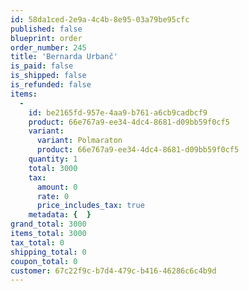 ```yaml
---
id: 58da1ced-2e9a-4c4b-8e95-03a79be95cfc
published: false
blueprint: order
order_number: 245
title: 'Bernarda Urbanč'
is_paid: false
is_shipped: false
is_refunded: false
items:
  -
    id: be2165fd-957e-4aa9-b761-a6cb9cadbcf9
    product: 66e767a9-ee34-4dc4-8681-d09bb59f0cf5
    variant:
      variant: Polmaraton
      product: 66e767a9-ee34-4dc4-8681-d09bb59f0cf5
    quantity: 1
    total: 3000
    tax:
      amount: 0
      rate: 0
      price_includes_tax: true
    metadata: {  }
grand_total: 3000
items_total: 3000
tax_total: 0
shipping_total: 0
coupon_total: 0
customer: 67c22f9c-b7d4-479c-b416-46286c6c4b9d
---
```

